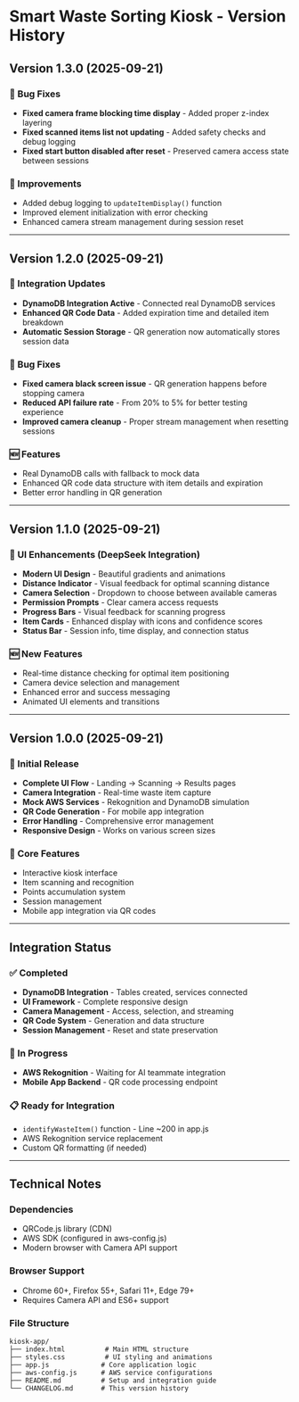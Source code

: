 # Smart Waste Sorting Kiosk - Version History

## Version 1.3.0 (2025-09-21)

### 🐛 Bug Fixes
- **Fixed camera frame blocking time display** - Added proper z-index layering
- **Fixed scanned items list not updating** - Added safety checks and debug logging
- **Fixed start button disabled after reset** - Preserved camera access state between sessions

### 🔧 Improvements
- Added debug logging to `updateItemDisplay()` function
- Improved element initialization with error checking
- Enhanced camera stream management during session reset

---

## Version 1.2.0 (2025-09-21)

### 🔗 Integration Updates
- **DynamoDB Integration Active** - Connected real DynamoDB services
- **Enhanced QR Code Data** - Added expiration time and detailed item breakdown
- **Automatic Session Storage** - QR generation now automatically stores session data

### 🐛 Bug Fixes
- **Fixed camera black screen issue** - QR generation happens before stopping camera
- **Reduced API failure rate** - From 20% to 5% for better testing experience
- **Improved camera cleanup** - Proper stream management when resetting sessions

### 🆕 Features
- Real DynamoDB calls with fallback to mock data
- Enhanced QR code data structure with item details and expiration
- Better error handling in QR generation

---

## Version 1.1.0 (2025-09-21)

### 🎨 UI Enhancements (DeepSeek Integration)
- **Modern UI Design** - Beautiful gradients and animations
- **Distance Indicator** - Visual feedback for optimal scanning distance
- **Camera Selection** - Dropdown to choose between available cameras
- **Permission Prompts** - Clear camera access requests
- **Progress Bars** - Visual feedback for scanning progress
- **Item Cards** - Enhanced display with icons and confidence scores
- **Status Bar** - Session info, time display, and connection status

### 🆕 New Features
- Real-time distance checking for optimal item positioning
- Camera device selection and management
- Enhanced error and success messaging
- Animated UI elements and transitions

---

## Version 1.0.0 (2025-09-21)

### 🚀 Initial Release
- **Complete UI Flow** - Landing → Scanning → Results pages
- **Camera Integration** - Real-time waste item capture
- **Mock AWS Services** - Rekognition and DynamoDB simulation
- **QR Code Generation** - For mobile app integration
- **Error Handling** - Comprehensive error management
- **Responsive Design** - Works on various screen sizes

### 🔧 Core Features
- Interactive kiosk interface
- Item scanning and recognition
- Points accumulation system
- Session management
- Mobile app integration via QR codes

---

## Integration Status

### ✅ Completed
- **DynamoDB Integration** - Tables created, services connected
- **UI Framework** - Complete responsive design
- **Camera Management** - Access, selection, and streaming
- **QR Code System** - Generation and data structure
- **Session Management** - Reset and state preservation

### 🔄 In Progress
- **AWS Rekognition** - Waiting for AI teammate integration
- **Mobile App Backend** - QR code processing endpoint

### 📋 Ready for Integration
- `identifyWasteItem()` function - Line ~200 in app.js
- AWS Rekognition service replacement
- Custom QR formatting (if needed)

---

## Technical Notes

### Dependencies
- QRCode.js library (CDN)
- AWS SDK (configured in aws-config.js)
- Modern browser with Camera API support

### Browser Support
- Chrome 60+, Firefox 55+, Safari 11+, Edge 79+
- Requires Camera API and ES6+ support

### File Structure
```
kiosk-app/
├── index.html          # Main HTML structure
├── styles.css          # UI styling and animations
├── app.js             # Core application logic
├── aws-config.js      # AWS service configurations
├── README.md          # Setup and integration guide
└── CHANGELOG.md       # This version history
```
